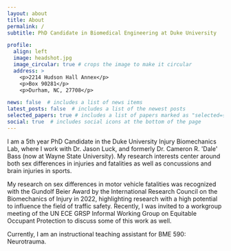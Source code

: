 ```yaml
---
layout: about
title: About
permalink: /
subtitle: PhD Candidate in Biomedical Engineering at Duke University

profile:
  align: left
  image: headshot.jpg
  image_circular: true # crops the image to make it circular
  address: >
    <p>2214 Hudson Hall Annex</p>
    <p>Box 90281</p>
    <p>Durham, NC, 27708</p>

news: false  # includes a list of news items
latest_posts: false  # includes a list of the newest posts
selected_papers: true # includes a list of papers marked as "selected={true}"
social: true  # includes social icons at the bottom of the page
---
```


I am a 5th year PhD Candidate in the Duke University Injury Biomechanics Lab, where I work with Dr. Jason Luck, and formerly Dr. Cameron R. 'Dale' Bass (now at Wayne State University). My research interests center around both sex differences in injuries and fatalities as well as concussions and brain injuries in sports. 

My research on sex differences in motor vehicle fatalities was recognized 
with the Gundolf Beier Award by the International Research Council on the 
Biomechanics of Injury in 2022, highlighting research with a high 
potential to influence the field of traffic safety. Recently, I was 
invited to a workgroup meeting of the UN ECE GRSP Informal Working Group 
on Equitable Occupant Protection to discuss some of this work as well.

Currently, I am an instructional teaching assistant for BME 590: Neurotrauma. 
